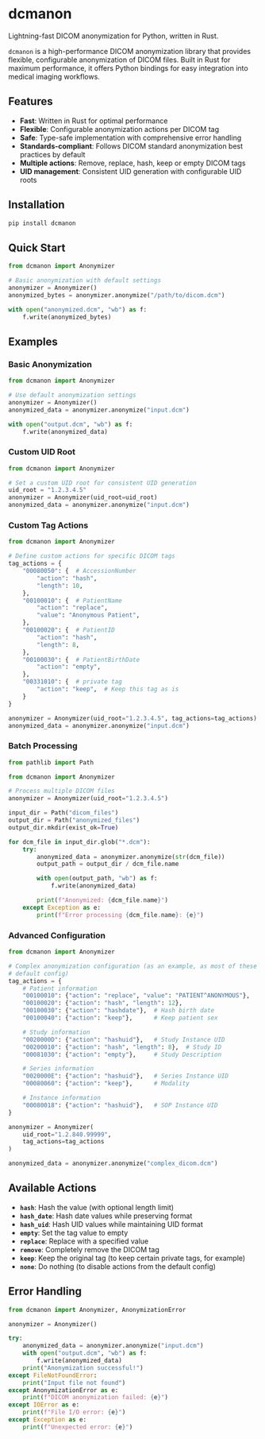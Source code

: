 # dcmanon

Lightning-fast DICOM anonymization for Python, written in Rust.

`dcmanon` is a high-performance DICOM anonymization library that provides flexible,
configurable anonymization of DICOM files. Built in Rust for maximum performance,
it offers Python bindings for easy integration into medical imaging workflows.

## Features

- **Fast**: Written in Rust for optimal performance
- **Flexible**: Configurable anonymization actions per DICOM tag
- **Safe**: Type-safe implementation with comprehensive error handling
- **Standards-compliant**: Follows DICOM standard anonymization best practices by default
- **Multiple actions**: Remove, replace, hash, keep or empty DICOM tags
- **UID management**: Consistent UID generation with configurable UID roots

## Installation

```bash
pip install dcmanon
```

## Quick Start

```python
from dcmanon import Anonymizer

# Basic anonymization with default settings
anonymizer = Anonymizer()
anonymized_bytes = anonymizer.anonymize("/path/to/dicom.dcm")

with open("anonymized.dcm", "wb") as f:
    f.write(anonymized_bytes)
```

## Examples

### Basic Anonymization

```python
from dcmanon import Anonymizer

# Use default anonymization settings
anonymizer = Anonymizer()
anonymized_data = anonymizer.anonymize("input.dcm")

with open("output.dcm", "wb") as f:
    f.write(anonymized_data)
```

### Custom UID Root

```python
from dcmanon import Anonymizer

# Set a custom UID root for consistent UID generation
uid_root = "1.2.3.4.5"
anonymizer = Anonymizer(uid_root=uid_root)
anonymized_data = anonymizer.anonymize("input.dcm")
```

### Custom Tag Actions

```python
from dcmanon import Anonymizer

# Define custom actions for specific DICOM tags
tag_actions = {
    "00080050": {  # AccessionNumber
        "action": "hash",
        "length": 10,
    },
    "00100010": {  # PatientName
        "action": "replace",
        "value": "Anonymous Patient",
    },
    "00100020": {  # PatientID
        "action": "hash",
        "length": 8,
    },
    "00100030": {  # PatientBirthDate
        "action": "empty",
    },
    "00331010": {  # private tag
        "action": "keep",  # Keep this tag as is
    }
}

anonymizer = Anonymizer(uid_root="1.2.3.4.5", tag_actions=tag_actions)
anonymized_data = anonymizer.anonymize("input.dcm")
```

### Batch Processing

```python
from pathlib import Path

from dcmanon import Anonymizer

# Process multiple DICOM files
anonymizer = Anonymizer(uid_root="1.2.3.4.5")

input_dir = Path("dicom_files")
output_dir = Path("anonymized_files")
output_dir.mkdir(exist_ok=True)

for dcm_file in input_dir.glob("*.dcm"):
    try:
        anonymized_data = anonymizer.anonymize(str(dcm_file))
        output_path = output_dir / dcm_file.name

        with open(output_path, "wb") as f:
            f.write(anonymized_data)

        print(f"Anonymized: {dcm_file.name}")
    except Exception as e:
        print(f"Error processing {dcm_file.name}: {e}")
```

### Advanced Configuration

```python
from dcmanon import Anonymizer

# Complex anonymization configuration (as an example, as most of these actions are already in the
# default config)
tag_actions = {
    # Patient information
    "00100010": {"action": "replace", "value": "PATIENT^ANONYMOUS"},
    "00100020": {"action": "hash", "length": 12},
    "00100030": {"action": "hashdate"},  # Hash birth date
    "00100040": {"action": "keep"},      # Keep patient sex

    # Study information
    "0020000D": {"action": "hashuid"},   # Study Instance UID
    "00200010": {"action": "hash", "length": 8},  # Study ID
    "00081030": {"action": "empty"},     # Study Description

    # Series information
    "0020000E": {"action": "hashuid"},   # Series Instance UID
    "00080060": {"action": "keep"},      # Modality

    # Instance information
    "00080018": {"action": "hashuid"},   # SOP Instance UID
}

anonymizer = Anonymizer(
    uid_root="1.2.840.99999",
    tag_actions=tag_actions
)

anonymized_data = anonymizer.anonymize("complex_dicom.dcm")
```

## Available Actions

- **`hash`**: Hash the value (with optional length limit)
- **`hash_date`**: Hash date values while preserving format
- **`hash_uid`**: Hash UID values while maintaining UID format
- **`empty`**: Set the tag value to empty
- **`replace`**: Replace with a specified value
- **`remove`**: Completely remove the DICOM tag
- **`keep`**: Keep the original tag (to keep certain private tags, for example)
- **`none`**: Do nothing (to disable actions from the default config)

## Error Handling

```python
from dcmanon import Anonymizer, AnonymizationError

anonymizer = Anonymizer()

try:
    anonymized_data = anonymizer.anonymize("input.dcm")
    with open("output.dcm", "wb") as f:
        f.write(anonymized_data)
    print("Anonymization successful!")
except FileNotFoundError:
    print("Input file not found")
except AnonymizationError as e:
    print(f"DICOM anonymization failed: {e}")
except IOError as e:
    print(f"File I/O error: {e}")
except Exception as e:
    print(f"Unexpected error: {e}")
```
